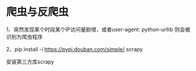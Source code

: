# 爬虫与反爬虫

1、突然发现某个时段某个IP访问量剧增，或者user-agent: python-urllib 则会被识别为爬虫程序



2、pip install -i https://pypi.douban.com/simple/ scrapy

安装第三方库scrapy